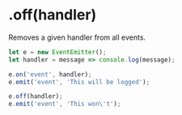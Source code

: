 # .off(handler)
Removes a given handler from all events.

```js
let e = new EventEmitter();
let handler = message => console.log(message);

e.on('event', handler);
e.emit('event', 'This will be logged');

e.off(handler);
e.emit('event', 'This won\'t');
```
